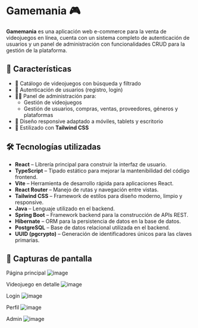 # Gamemania 🎮

**Gamemania** es una aplicación web e-commerce para la venta de videojuegos en línea, cuenta con un sistema completo de autenticación de usuarios y un panel de administración con funcionalidades CRUD para la gestión de la plataforma.

## 🚀 Características

- 🛒 Catálogo de videojuegos con búsqueda y filtrado
- 🔐 Autenticación de usuarios (registro, login)
- 🧑‍💼 Panel de administración para:
  - Gestión de videojuegos
  - Gestión de usuarios, compras, ventas, proveedores, géneros y plataformas
- 📱 Diseño responsive adaptado a móviles, tablets y escritorio
- 🎨 Estilizado con **Tailwind CSS**

## 🛠️ Tecnologías utilizadas

- **React** – Librería principal para construir la interfaz de usuario.
- **TypeScript** – Tipado estático para mejorar la mantenibilidad del código frontend.
- **Vite** – Herramienta de desarrollo rápida para aplicaciones React.
- **React Router** – Manejo de rutas y navegación entre vistas.
- **Tailwind CSS** – Framework de estilos para diseño moderno, limpio y responsive.
- **Java** – Lenguaje utilizado en el backend.
- **Spring Boot** – Framework backend para la construcción de APIs REST.
- **Hibernate** – ORM para la persistencia de datos en la base de datos.
- **PostgreSQL** – Base de datos relacional utilizada en el backend.
- **UUID (pgcrypto)** – Generación de identificadores únicos para las claves primarias.

## 📸 Capturas de pantalla

Página principal
![image](https://github.com/user-attachments/assets/56c352cf-f6db-41f1-9ec1-aaed6e9d9f9d)

Videojuego en detalle
![image](https://github.com/user-attachments/assets/9cf66d68-48fa-4a07-85b8-79911e071676)

Login
![image](https://github.com/user-attachments/assets/74294c6e-83b9-4c7e-9245-8c55cb10a176)

Perfil
![image](https://github.com/user-attachments/assets/85fc4775-7d71-4013-bac7-7d5a424c0fa8)

Admin
![image](https://github.com/user-attachments/assets/2f728c86-23de-42bf-b00d-3cda13b69ec7)








